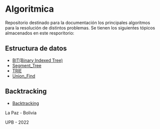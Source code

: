 # Algoritmica
Repositorio destinado para la documentación los principales algoritmos para la resolución de distintos problemas. Se tienen los siguientes tópicos almacenados en este resporitorio:

## Estructura de datos
- [BIT(Binary Indexed Tree)](https://github.com/AnderMichael/Algoritmica/tree/main/EstructurasDeDatos/BIT)
- [Segment_Tree](https://github.com/AnderMichael/Algoritmica/tree/main/EstructurasDeDatos/SegmentTree)
- [TRIE](https://github.com/AnderMichael/Algoritmica/tree/main/EstructurasDeDatos/TRIE)
- [Union_Find](https://github.com/AnderMichael/Algoritmica/tree/main/EstructurasDeDatos/Union_Find)

## Backtracking
- [Backtracking](https://github.com/AnderMichael/Algoritmica/tree/main/Backtracking)

La Paz - Bolivia
    
   UPB - 2022
